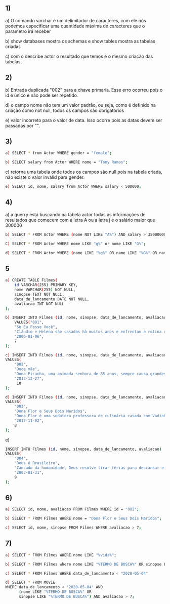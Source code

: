 ## 1)

a) O comando varchar é um delimitador de caracteres, com ele nós podemos especificar uma quantidade máxima de caracteres que o parametro irá receber

b) show databases mostra os schemas e show tables mostra as tabelas criadas

c) com o describe actor o resultado que temos é o mesmo criação das tabelas.

## 2) 

b) Entrada duplicada "002" para a chave primaria. Esse erro ocorreu pois o id é único e não pode ser repetido.

d) o campo nome não tem um valor padrão, ou seja, como é definido na criação como not null, todos os campos são obrigatórios

e) valor incorreto para o valor de data. Isso ocorre pois as datas devem ser passadas por "".

## 3)
```sh
a) SELECT * from Actor WHERE gender = "female";
```
```sh
b) SELECT salary from Actor WHERE nome = "Tony Ramos";
```

c) retorna uma tabela onde todos os campos são null pois na tabela criada, não existe o valor invalid para gender.

```sh
e) SELECT id, nome, salary from Actor WHERE salary < 500000;
```

## 4)

a) a querry está buscando na tabela actor todas as informações de resultados que comecem com a letra A ou a letra j e o salário maior que 300000

```sh
b) SELECT * FROM Actor WHERE (nome NOT LIKE "A%") AND salary > 35000000;
```

```sh
C) SELECT * FROM Actor WHERE nome LIKE "g%" or nome LIKE "G%";
```

```sh
d) SELECT * FROM Actor WHERE (name LIKE "%g%" OR name LIKE "%G%" OR name LIKE "%a%" OR name LIKE "%A%") AND salary BETWEEN 350000 AND 900000;
```
## 5


```sh
a) CREATE TABLE Filmes(
	id VARCHAR(255) PRIMARY KEY,
    nome VARCHAR(255) NOT NULL,
    sinopse TEXT NOT NULL,
    data_de_lancamento DATE NOT NULL,
    avaliacao INT NOT NULL
);
```


```sh
b) INSERT INTO Filmes (id, nome, sinopse, data_de_lancamento, avaliacao)
    VALUES("001", 
    "Se Eu Fosse Você", 
    "Cláudio e Helena são casados há muitos anos e enfrentam a rotina do casamento. Um dia eles são atingidos por um fenômeno inexplicável e trocam de corpos", 
    "2006-01-06", 
    7
);
```


```sh
c) INSERT INTO Filmes (id, nome, sinopse, data_de_lancamento, avaliacao)
VALUES(
    "002",
    "Doce mãe", 
    "Dona Picucha, uma animada senhora de 85 anos, sempre causa grandes confusões. A vida dela e dos seus quatro filhos sofre uma reviravolta depois que Zaida, empregada e amiga de Dona Picucha, anuncia que vai se casar e não poderá mais morar com ela", 
    "2012-12-27",
     10
);
```

```sh
d) INSERT INTO Filmes (id, nome, sinopse, data_de_lancamento, avaliacao)
VALUES(
    "003", 
    "Dona Flor e Seus Dois Maridos", 
    "Dona Flor é uma sedutora professora de culinária casada com Vadinho, que só quer saber de farras e jogatina nas boates. A vida de abusos acaba por acarretar sua morte precoce.", 
    "2017-11-02", 
    8
);
```

e) 
``` sh
INSERT INTO Filmes (id, nome, sinopse, data_de_lancamento, avaliacao) 
VALUES(
	"004",
    "Deus é Brasileiro",
    "Cansado da humanidade, Deus resolve tirar férias para descansar e procura alguém no Brasil capaz de substituí-lo. O borracheiro e pescador Taoca e a solitária Madá deverão guiá-lo até Quincas das Mulas, candidato de Deus a santo.",
    "2003-01-31",
    9
);
```


## 6)
```sh
a) SELECT id, nome, avaliacao FROM Filmes WHERE id = "002";
```

```sh
b) SELECT * FROM Filmes WHERE nome = "Dona Flor e Seus Dois Maridos";
```

```sh
c) SELECT id, nome, sinopse FROM Filmes WHERE avaliacao > 7;
```

## 7)

```sh
a) SELECT * FROM Filmes WHERE nome LIKE "%vida%";
```

```sh
b) SELECT * FROM Filmes where nome LIKE "%TERMO DE BUSCA%" OR sinopse LIKE "%TERMO DE BUSCA%";
```

```sh
c) SELECT * FROM Filmes WHERE data_de_lancamento < "2020-05-04"
```

```sh
d) SELECT * FROM MOVIE
WHERE data_de_lancamento < "2020-05-04" AND 
      (nome LIKE "%TERMO DE BUSCA%" OR
      sinopse LIKE "%TERMO DE BUSCA%") AND avaliacao > 7;
      
```




